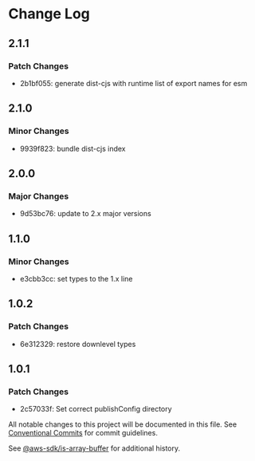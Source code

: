 # Change Log

## 2.1.1

### Patch Changes

- 2b1bf055: generate dist-cjs with runtime list of export names for esm

## 2.1.0

### Minor Changes

- 9939f823: bundle dist-cjs index

## 2.0.0

### Major Changes

- 9d53bc76: update to 2.x major versions

## 1.1.0

### Minor Changes

- e3cbb3cc: set types to the 1.x line

## 1.0.2

### Patch Changes

- 6e312329: restore downlevel types

## 1.0.1

### Patch Changes

- 2c57033f: Set correct publishConfig directory

All notable changes to this project will be documented in this file.
See [Conventional Commits](https://conventionalcommits.org) for commit guidelines.

See [@aws-sdk/is-array-buffer](https://github.com/aws/aws-sdk-js-v3/blob/main/packages/is-array-buffer/CHANGELOG.md) for additional history.
